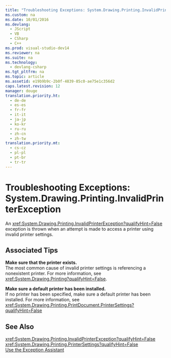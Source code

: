 ```yaml
---
title: "Troubleshooting Exceptions: System.Drawing.Printing.InvalidPrinterException"
ms.custom: na
ms.date: 10/01/2016
ms.devlang: 
  - JScript
  - VB
  - CSharp
  - C++
ms.prod: visual-studio-dev14
ms.reviewer: na
ms.suite: na
ms.technology: 
  - devlang-csharp
ms.tgt_pltfrm: na
ms.topic: article
ms.assetid: e19b9b9c-2b0f-4839-85c0-ae75e1c356d2
caps.latest.revision: 12
manager: douge
translation.priority.ht: 
  - de-de
  - es-es
  - fr-fr
  - it-it
  - ja-jp
  - ko-kr
  - ru-ru
  - zh-cn
  - zh-tw
translation.priority.mt: 
  - cs-cz
  - pl-pl
  - pt-br
  - tr-tr
---
```

# Troubleshooting Exceptions: System.Drawing.Printing.InvalidPrinterException
An <xref:System.Drawing.Printing.InvalidPrinterException?qualifyHint=False> exception is thrown when an attempt is made to access a printer using invalid printer settings.  
  
## Associated Tips  
 **Make sure that the printer exists.**  
 The most common cause of invalid printer settings is referencing a nonexistent printer. For more information, see <xref:System.Drawing.Printing?qualifyHint=False>.  
  
 **Make sure a default printer has been installed.**  
 If no printer has been specified, make sure a default printer has been installed. For more information, see <xref:System.Drawing.Printing.PrintDocument.PrinterSettings?qualifyHint=False>  
  
## See Also  
 <xref:System.Drawing.Printing.InvalidPrinterException?qualifyHint=False>   
 <xref:System.Drawing.Printing.PrinterSettings?qualifyHint=False>   
 [Use the Exception Assistant](../Topic/How%20to:%20Use%20the%20Exception%20Assistant.md)